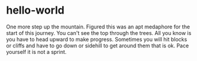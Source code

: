 # hello-world
One more step up the mountain.
Figured this was an apt medaphore for the start of this journey.
You can't see the top through the trees. 
All you know is you have to head upward to make progress.
Sometimes you will hit blocks or cliffs and have to go down or sidehill to get around them that is ok.
Pace yourself it is not a sprint.
